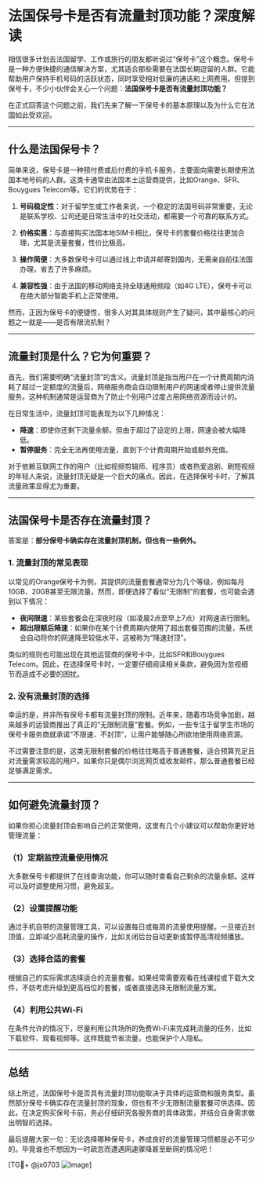 # 法国保号卡是否有流量封顶功能？深度解读

相信很多计划去法国留学、工作或旅行的朋友都听说过“保号卡”这个概念。保号卡是一种方便快捷的通信解决方案，尤其适合那些需要在法国长期逗留的人群。它能帮助用户保持手机号码的活跃状态，同时享受相对低廉的通话和上网费用。但提到保号卡，不少小伙伴会关心一个问题：**法国保号卡是否有流量封顶功能？**

在正式回答这个问题之前，我们先来了解一下保号卡的基本原理以及为什么它在法国如此受欢迎。

---

## 什么是法国保号卡？

简单来说，保号卡是一种预付费或后付费的手机卡服务，主要面向需要长期使用法国本地号码的人群。这类卡通常由法国本土运营商提供，比如Orange、SFR、Bouygues Telecom等。它们的优势在于：

1. **号码稳定性**：对于留学生或工作者来说，一个稳定的法国号码非常重要，无论是联系学校、公司还是日常生活中的社交活动，都需要一个可靠的联系方式。
   
2. **价格实惠**：与直接购买法国本地SIM卡相比，保号卡的套餐价格往往更加合理，尤其是流量套餐，性价比极高。

3. **操作简便**：大多数保号卡可以通过线上申请并邮寄到国内，无需亲自前往法国办理，省去了许多麻烦。

4. **兼容性强**：由于法国的移动网络支持全球通用频段（如4G LTE），保号卡可以在绝大部分智能手机上正常使用。

然而，正因为保号卡的便捷性，很多人对其具体规则产生了疑问，其中最核心的问题之一就是——是否有限流机制？

---

## 流量封顶是什么？它为何重要？

首先，我们需要明确“流量封顶”的含义。流量封顶是指当用户在一个计费周期内消耗了超过一定额度的流量后，网络服务商会自动限制用户的网速或者停止提供流量服务。这种机制通常是运营商为了防止个别用户过度占用网络资源而设计的。

在日常生活中，流量封顶可能表现为以下几种情况：
- **降速**：即使你还剩下流量余额，但由于超过了设定的上限，网速会被大幅降低。
- **暂停服务**：完全无法再使用流量，直到下个计费周期开始或额外充值。
  
对于依赖互联网工作的用户（比如视频剪辑师、程序员）或者热爱追剧、刷短视频的年轻人来说，流量封顶无疑是一个巨大的痛点。因此，在选择保号卡时，了解其流量政策显得尤为重要。

---

## 法国保号卡是否存在流量封顶？

答案是：**部分保号卡确实存在流量封顶机制，但也有一些例外。**

### 1. **流量封顶的常见表现**
以常见的Orange保号卡为例，其提供的流量套餐通常分为几个等级，例如每月10GB、20GB甚至无限流量。然而，即便选择了看似“无限制”的套餐，也可能会遇到以下情况：
- **夜间限速**：某些套餐会在深夜时段（如凌晨2点至早上7点）对网速进行限制。
- **超出限额后降速**：如果你在某个计费周期内使用了超出套餐范围的流量，系统会自动将你的网速降至较低水平，这被称为“降速封顶”。

类似的规则也可能出现在其他运营商的保号卡中，比如SFR和Bouygues Telecom。因此，在选择保号卡时，一定要仔细阅读相关条款，避免因为忽视细节而造成不必要的困扰。

### 2. **没有流量封顶的选择**
幸运的是，并非所有保号卡都有流量封顶的限制。近年来，随着市场竞争加剧，越来越多的运营商推出了真正的“无限制流量”套餐。例如，一些专注于留学生市场的保号卡服务商就承诺“不限速、不封顶”，让用户能够随心所欲地使用网络资源。

不过需要注意的是，这类无限制套餐的价格往往略高于普通套餐，适合预算充足且对流量需求较高的用户。如果你只是偶尔浏览网页或收发邮件，那么普通套餐已经足够满足需求。

---

## 如何避免流量封顶？

如果你担心流量封顶会影响自己的正常使用，这里有几个小建议可以帮助你更好地管理流量：

### （1）定期监控流量使用情况
大多数保号卡都提供了在线查询功能，你可以随时查看自己剩余的流量余额。这样可以及时调整使用习惯，避免超支。

### （2）设置提醒功能
通过手机自带的流量管理工具，可以设置每日或每周的流量使用提醒。一旦接近封顶值，立即减少高耗流量的操作，比如关闭后台自动更新或暂停高清视频播放。

### （3）选择合适的套餐
根据自己的实际需求选择适合的流量套餐。如果经常需要观看在线课程或下载大文件，不妨考虑升级到更高档位的套餐，或者直接选择无限制流量方案。

### （4）利用公共Wi-Fi
在条件允许的情况下，尽量利用公共场所的免费Wi-Fi来完成耗流量的任务，比如下载软件、观看视频等。这样既能节省流量，也能保护个人隐私。

---

## 总结

综上所述，法国保号卡是否具有流量封顶功能取决于具体的运营商和服务类型。虽然部分保号卡确实存在流量封顶的现象，但也有不少无限制流量套餐可供选择。因此，在决定购买保号卡前，务必仔细研究各服务商的具体政策，并结合自身需求做出明智的选择。

最后提醒大家一句：无论选择哪种保号卡，养成良好的流量管理习惯都是必不可少的。毕竟谁也不想因为一时疏忽而遭遇网速骤降甚至断网的情况吧！

[TG💪+ @jx0703 ![Image](https://github.com/user-attachments/assets/dbca1d08-cadb-493c-b0ec-ad6f7a83f270)]